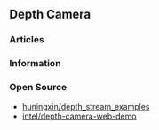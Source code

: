 ## Depth Camera


### Articles



### Information




### Open Source
- [huningxin/depth_stream_examples](https://github.com/huningxin/depth_stream_examples)
- [intel/depth-camera-web-demo](https://github.com/intel/depth-camera-web-demo)





